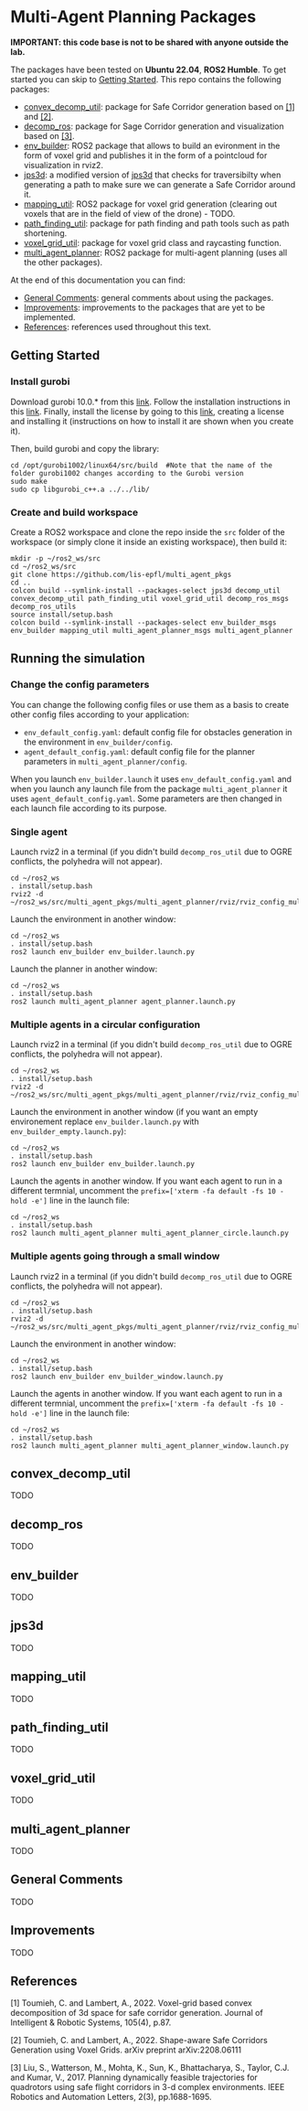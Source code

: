 # Multi-Agent Planning Packages
**IMPORTANT: this code base is not to be shared with anyone outside the lab.**

The packages have been tested on **Ubuntu 22.04**, **ROS2 Humble**.
To get started you can skip to [Getting Started](#Getting-Started). This repo contains the following packages:
* [convex_decomp_util](#convex_decomp_util): package for Safe Corridor generation based on [[1]](#1) and [[2]](#2).
* [decomp_ros](#decomp_ros): package for Sage Corridor generation and visualization based on [[3]](#3).
* [env_builder](#env_builder): ROS2 package that allows to build an evironment in the form of voxel grid and publishes it in the form of a pointcloud for visualization in rviz2.
* [jps3d](#jps3d): a modified version of [jps3d](https://github.com/KumarRobotics/jps3d) that checks for traversibilty when generating a path to make sure we can generate a Safe Corridor around it.
* [mapping_util](#mapping_util): ROS2 package for voxel grid generation (clearing out voxels that are in the field of view of the drone) - TODO.
* [path_finding_util](#path_finding_util): package for path finding and path tools such as path shortening.
* [voxel_grid_util](#voxel_grid_util): package for voxel grid class and raycasting function.
* [multi_agent_planner](#multi_agent_planner): ROS2 package for multi-agent planning (uses all the other packages).

At the end of this documentation you can find:
* [General Comments](#General-Comments): general comments about using the packages.
* [Improvements](#Improvements): improvements to the packages that are yet to be implemented.
* [References](#References): references used throughout this text.

## Getting Started
### Install gurobi
Download gurobi 10.0.* from this [link](https://www.gurobi.com/downloads/gurobi-software/). Follow the installation instructions in this [link](https://support.gurobi.com/hc/en-us/articles/4534161999889-How-do-I-install-Gurobi-Optimizer-). Finally, install the license by going to this [link](https://portal.gurobi.com/), creating a license and installing it (instructions on how to install it are shown when you create it).

Then, build gurobi and copy the library:
``` shell script
cd /opt/gurobi1002/linux64/src/build  #Note that the name of the folder gurobi1002 changes according to the Gurobi version
sudo make
sudo cp libgurobi_c++.a ../../lib/
```

### Create and build workspace
Create a ROS2 workspace and clone the repo inside the `src` folder of the workspace (or simply clone it inside an existing workspace), then build it: 
``` shell script
mkdir -p ~/ros2_ws/src
cd ~/ros2_ws/src
git clone https://github.com/lis-epfl/multi_agent_pkgs
cd ..
colcon build --symlink-install --packages-select jps3d decomp_util convex_decomp_util path_finding_util voxel_grid_util decomp_ros_msgs decomp_ros_utils 
source install/setup.bash
colcon build --symlink-install --packages-select env_builder_msgs env_builder mapping_util multi_agent_planner_msgs multi_agent_planner
```

## Running the simulation
### Change the config parameters
You can change the following config files or use them as a basis to create other config files according to your application:
* `env_default_config.yaml`: default config file for obstacles generation in the environment in `env_builder/config`.
* `agent_default_config.yaml`: default config file for the planner parameters in `multi_agent_planner/config`.

When you launch `env_builder.launch` it uses `env_default_config.yaml` and when you launch any launch file from the package `multi_agent_planner` it uses `agent_default_config.yaml`. Some parameters are then changed in each launch file according to its purpose.

### Single agent
Launch rviz2 in a terminal (if you didn't build `decomp_ros_util` due to OGRE conflicts, the polyhedra will not appear).
``` shell script
cd ~/ros2_ws
. install/setup.bash
rviz2 -d ~/ros2_ws/src/multi_agent_pkgs/multi_agent_planner/rviz/rviz_config_multi.rviz
```
Launch the environment in another window:
``` shell script
cd ~/ros2_ws
. install/setup.bash
ros2 launch env_builder env_builder.launch.py
```
Launch the planner in another window:
``` shell script
cd ~/ros2_ws
. install/setup.bash
ros2 launch multi_agent_planner agent_planner.launch.py
```

### Multiple agents in a circular configuration
Launch rviz2 in a terminal (if you didn't build `decomp_ros_util` due to OGRE conflicts, the polyhedra will not appear).
``` shell script
cd ~/ros2_ws
. install/setup.bash
rviz2 -d ~/ros2_ws/src/multi_agent_pkgs/multi_agent_planner/rviz/rviz_config_multi.rviz
```
Launch the environment in another window (if you want an empty environement replace `env_builder.launch.py` with `env_builder_empty.launch.py`):
``` shell script
cd ~/ros2_ws
. install/setup.bash
ros2 launch env_builder env_builder.launch.py
```
Launch the agents in another window. If you want each agent to run in a different termnial, uncomment the `prefix=['xterm -fa default -fs 10 -hold -e']` line in the launch file:
``` shell script
cd ~/ros2_ws
. install/setup.bash
ros2 launch multi_agent_planner multi_agent_planner_circle.launch.py
```

### Multiple agents going through a small window
Launch rviz2 in a terminal (if you didn't build `decomp_ros_util` due to OGRE conflicts, the polyhedra will not appear).
``` shell script
cd ~/ros2_ws
. install/setup.bash
rviz2 -d ~/ros2_ws/src/multi_agent_pkgs/multi_agent_planner/rviz/rviz_config_multi.rviz
```
Launch the environment in another window:
``` shell script
cd ~/ros2_ws
. install/setup.bash
ros2 launch env_builder env_builder_window.launch.py
```
Launch the agents in another window. If you want each agent to run in a different termnial, uncomment the `prefix=['xterm -fa default -fs 10 -hold -e']` line in the launch file:
``` shell script
cd ~/ros2_ws
. install/setup.bash
ros2 launch multi_agent_planner multi_agent_planner_window.launch.py
```

## convex_decomp_util
TODO

## decomp_ros
TODO

## env_builder
TODO

## jps3d
TODO

## mapping_util
TODO

## path_finding_util
TODO

## voxel_grid_util
TODO

## multi_agent_planner
TODO

## General Comments
TODO

## Improvements
TODO

## References
<a id="1">[1]</a>
Toumieh, C. and Lambert, A., 2022. Voxel-grid based convex decomposition of 3d space for safe corridor generation. Journal of Intelligent & Robotic Systems, 105(4), p.87.

<a id="2">[2]</a>
Toumieh, C. and Lambert, A., 2022. Shape-aware Safe Corridors Generation using Voxel Grids. arXiv preprint arXiv:2208.06111

<a id="3">[3]</a>
Liu, S., Watterson, M., Mohta, K., Sun, K., Bhattacharya, S., Taylor, C.J. and Kumar, V., 2017. Planning dynamically feasible trajectories for quadrotors using safe flight corridors in 3-d complex environments. IEEE Robotics and Automation Letters, 2(3), pp.1688-1695.

